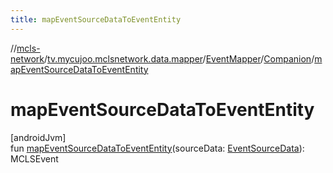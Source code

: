 ```yaml
---
title: mapEventSourceDataToEventEntity
---
```

//[mcls-network](../../../../index.html)/[tv.mycujoo.mclsnetwork.data.mapper](../../index.html)/[EventMapper](../index.html)/[Companion](index.html)/[mapEventSourceDataToEventEntity](map-event-source-data-to-event-entity.html)



# mapEventSourceDataToEventEntity



[androidJvm]\
fun [mapEventSourceDataToEventEntity](map-event-source-data-to-event-entity.html)(sourceData: [EventSourceData](../../../tv.mycujoo.mclsnetwork.data.model/-event-source-data/index.html)): MCLSEvent




